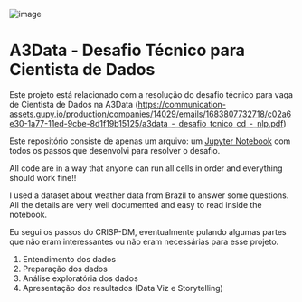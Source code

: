 ![image](https://media.licdn.com/dms/image/C4D0BAQFNAF7sHORNgw/company-logo_200_200/0/1669919278121?e=2147483647&v=beta&t=465J9uEsnsZstQaGLrTbkTwaghzlG6EmMIrP-QLegPg)

# A3Data - Desafio Técnico para Cientista de Dados

Este projeto está relacionado com a resolução do desafio técnico para vaga de Cientista de Dados na A3Data (https://communication-assets.gupy.io/production/companies/14029/emails/1683807732718/c02a6e30-1a77-11ed-9cbe-8d1f19b15125/a3data_-_desafio_tcnico_cd_-_nlp.pdf)

Este repositório consiste de apenas um arquivo: um [Jupyter Notebook]([https://github.com/alexkeila/a3data_desafio_tecnico/blob/main/Desafio_t%C3%A9cnico_A3Data_Notebook_final.ipynb](https://github.com/alexkeila/a3data_desafio_tecnico/blob/main/A3Data%20-%20Desafio%20t%C3%A9cnico.ipynb)) com todos os passos que desenvolvi para resolver o desafio.

All code are in a way that anyone can run all cells in order and everything should work fine!!

I used a dataset about weather data from Brazil to answer some questions. All the details are very well documented and easy to read inside the notebook.

Eu segui os passos do CRISP-DM, eventualmente pulando algumas partes que não eram interessantes ou não eram necessárias para esse projeto.

1. Entendimento dos dados
2. Preparação dos dados
3. Análise exploratória dos dados
4. Apresentação dos resultados (Data Viz e Storytelling)

